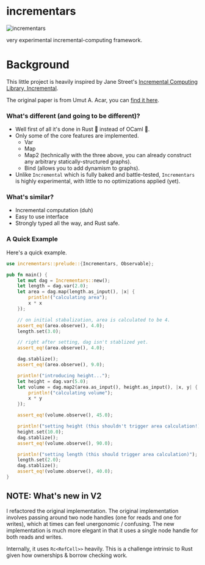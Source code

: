 # incrementars

![incrementars](https://github.com/YilunAllenChen/incrementars/assets/32376517/3151ae7f-b7c4-436f-a0f5-5595af5bfafb)

very experimental incremental-computing framework.

# Background

This little project is heavily inspired by Jane Street's [Incremental Computing Library, Incremental](https://github.com/janestreet/incremental).

The original paper is from Umut A. Acar, you can [find it here](https://drive.google.com/file/d/19UcnvDS1_6opK5qZcceuDjHTLmG_9Ovf/view).

### What's different (and going to be different)?

- Well first of all it's done in Rust 🦀 instead of OCaml 🐫.
- Only some of the core features are implemented.
  - Var
  - Map
  - Map2 (technically with the three above, you can already construct any arbitrary statically-structured graphs).
  - Bind (allows you to add dynamism to graphs).
- Unlike `Incremental` which is fully baked and battle-tested, `Incrementars` is highly experimental, with little to no optimizations applied (yet).

### What's similar?

- Incremental computation (duh)
- Easy to use interface
- Strongly typed all the way, and Rust safe.

### A Quick Example

Here's a quick example.

```rust
use incrementars::prelude::{Incrementars, Observable};

pub fn main() {
    let mut dag = Incrementars::new();
    let length = dag.var(2.0);
    let area = dag.map(length.as_input(), |x| {
        println!("calculating area");
        x * x
    });

    // on initial stabalization, area is calculated to be 4.
    assert_eq!(area.observe(), 4.0);
    length.set(3.0);

    // right after setting, dag isn't stablized yet.
    assert_eq!(area.observe(), 4.0);

    dag.stablize();
    assert_eq!(area.observe(), 9.0);

    println!("introducing height...");
    let height = dag.var(5.0);
    let volume = dag.map2(area.as_input(), height.as_input(), |x, y| {
        println!("calculating volume");
        x * y
    });

    assert_eq!(volume.observe(), 45.0);

    println!("setting height (this shouldn't trigger area calculation!)");
    height.set(10.0);
    dag.stablize();
    assert_eq!(volume.observe(), 90.0);

    println!("setting length (this should trigger area calculation)");
    length.set(2.0);
    dag.stablize();
    assert_eq!(volume.observe(), 40.0);
}
```

## NOTE: What's new in V2

I refactored the original implementation. The original implementation involves passing around two node handles (one
for reads and one for writes), which at times can feel unergonomic / confusing. The new implementation is much more
elegant in that it uses a single node handle for both reads and writes.

Internally, it uses `Rc<RefCell>>` heavily. This is a challenge intrinsic to Rust given how ownerships & borrow checking
work.
